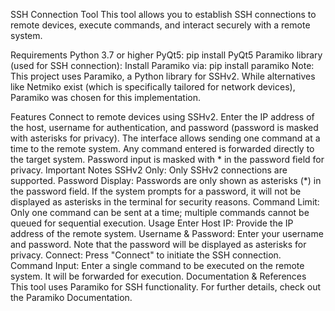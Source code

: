 SSH Connection Tool
This tool allows you to establish SSH connections to remote devices, execute commands, and interact securely with a remote system.

Requirements
Python 3.7 or higher
PyQt5: pip install PyQt5
Paramiko library (used for SSH connection):
Install Paramiko via: pip install paramiko
Note: This project uses Paramiko, a Python library for SSHv2. While alternatives like Netmiko exist (which is specifically tailored for network devices), Paramiko was chosen for this implementation.

Features
Connect to remote devices using SSHv2.
Enter the IP address of the host, username for authentication, and password (password is masked with asterisks for privacy).
The interface allows sending one command at a time to the remote system.
Any command entered is forwarded directly to the target system.
Password input is masked with * in the password field for privacy.
Important Notes
SSHv2 Only: Only SSHv2 connections are supported.
Password Display: Passwords are only shown as asterisks (*) in the password field. If the system prompts for a password, it will not be displayed as asterisks in the terminal for security reasons.
Command Limit: Only one command can be sent at a time; multiple commands cannot be queued for sequential execution.
Usage
Enter Host IP: Provide the IP address of the remote system.
Username & Password: Enter your username and password. Note that the password will be displayed as asterisks for privacy.
Connect: Press "Connect" to initiate the SSH connection.
Command Input: Enter a single command to be executed on the remote system. It will be forwarded for execution.
Documentation & References
This tool uses Paramiko for SSH functionality. For further details, check out the Paramiko Documentation.

